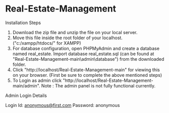 # Real-Estate-Management
Installation Steps
1. Download the zip file and unzip the file on your local server.
2. Move this file inside the root folder of your localhost. ("c:/xampp/htdocs/" for XAMPP)
3. For database configuration, open PHPMyAdmin and create a database named real_estate.
Import database real_estate.sql (can be found at "Real-Estate-Management-main\admin\database") from the downloaded folder.
4. Click "http://localhost/Real-Estate-Management-main" for viewing this on your browser. (First be sure to complete the above mentioned steps) 
5. To Login as admin click "http://localhost/Real-Estate-Management-main/admin".
Note : The admin panel is not fully functional currently.

Admin Login Details

Login Id: anonymous@first.com
Password: anonymous
